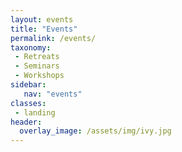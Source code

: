 ```yaml
---
layout: events
title: "Events"
permalink: /events/
taxonomy: 
 - Retreats
 - Seminars
 - Workshops
sidebar:
   nav: "events"
classes:
 - landing
header:
  overlay_image: /assets/img/ivy.jpg
---
```

